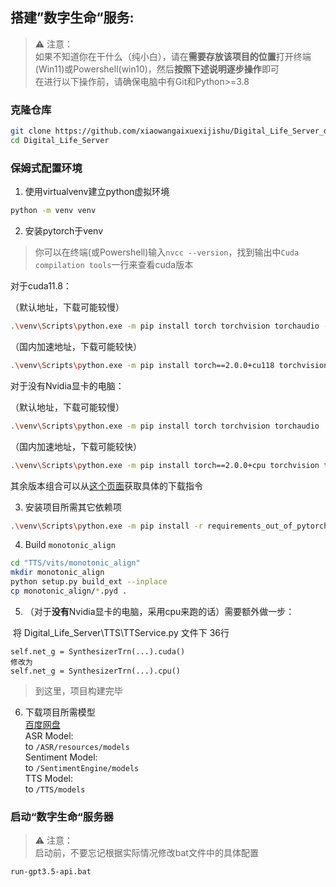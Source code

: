 ## 搭建”数字生命“服务:
> ⚠ 注意：  
> 如果不知道你在干什么（纯小白），请在**需要存放该项目的位置**打开终端(Win11)或Powershell(win10)，然后**按照下述说明逐步操作**即可  
> 在进行以下操作前，请确保电脑中有Git和Python>=3.8
### 克隆仓库
```bash
git clone https://github.com/xiaowangaixuexijishu/Digital_Life_Server_deepseek --recursive
cd Digital_Life_Server
```
### 保姆式配置环境
1. 使用virtualvenv建立python虚拟环境
```bash
python -m venv venv
```
2. 安装pytorch于venv

> 你可以在终端(或Powershell)输入`nvcc --version`，找到输出中`Cuda compilation tools`一行来查看cuda版本

对于cuda11.8： 

（默认地址，下载可能较慢）
```bash
.\venv\Scripts\python.exe -m pip install torch torchvision torchaudio --index-url https://download.pytorch.org/whl/cu118
```
（国内加速地址，下载可能较快）
```bash
.\venv\Scripts\python.exe -m pip install torch==2.0.0+cu118 torchvision torchaudio -f https://mirror.sjtu.edu.cn/pytorch-wheels/torch_stable.html
```

对于没有Nvidia显卡的电脑：

（默认地址，下载可能较慢）
```bash
.\venv\Scripts\python.exe -m pip install torch torchvision torchaudio
```
（国内加速地址，下载可能较快）
```bash
.\venv\Scripts\python.exe -m pip install torch==2.0.0+cpu torchvision torchaudio -f https://mirror.sjtu.edu.cn/pytorch-wheels/torch_stable.html

```
其余版本组合可以从[这个页面](https://pytorch.org/get-started/locally)获取具体的下载指令  

3. 安装项目所需其它依赖项
 ```bash
.\venv\Scripts\python.exe -m pip install -r requirements_out_of_pytorch.txt -i https://pypi.tuna.tsinghua.edu.cn/simple
 ```
4. Build `monotonic_align`
```bash
cd "TTS/vits/monotonic_align"
mkdir monotonic_align
python setup.py build_ext --inplace
cp monotonic_align/*.pyd .
```

5. （对于**没有**Nvidia显卡的电脑，采用cpu来跑的话）需要额外做一步：

​	将 Digital_Life_Server\TTS\TTService.py 文件下 36行

```
self.net_g = SynthesizerTrn(...).cuda()
修改为
self.net_g = SynthesizerTrn(...).cpu()
```

> 到这里，项目构建完毕

6. 下载项目所需模型  
   [百度网盘](https://pan.baidu.com/s/1EnHDPADNdhDl71x_DHeElg?pwd=75gr)  
   ASR Model:   
   to `/ASR/resources/models`  
   Sentiment Model:  
   to `/SentimentEngine/models`  
   TTS Model:  
   to `/TTS/models`

### 启动“数字生命“服务器
> ⚠ 注意：  
> 启动前，不要忘记根据实际情况修改bat文件中的具体配置
```bash
run-gpt3.5-api.bat
```
